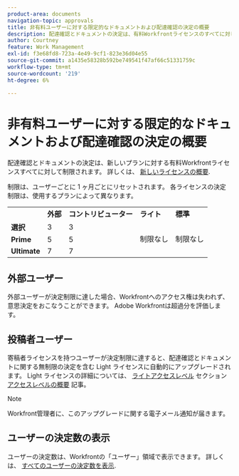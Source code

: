```yaml
---
product-area: documents
navigation-topic: approvals
title: 非有料ユーザーに対する限定的なドキュメントおよび配達確認の決定の概要 
description: 配達確認とドキュメントの決定は、有料Workfrontライセンスのすべてに対して制限されます。 制限は、ユーザーごとに 1 ヶ月ごとにリセットされます。
author: Courtney
feature: Work Management
exl-id: f3e68fd8-723a-4e49-9cf1-823e36d04e55
source-git-commit: a1435e58328b592be749541f47af66c51331759c
workflow-type: tm+mt
source-wordcount: '219'
ht-degree: 6%

---
```


# 非有料ユーザーに対する限定的なドキュメントおよび配達確認の決定の概要

配達確認とドキュメントの決定は、新しいプランに対する有料Workfrontライセンスすべてに対して制限されます。 詳しくは、 [新しいライセンスの概要](/help/quicksilver/administration-and-setup/add-users/how-access-levels-work/licenses-overview.md).

制限は、ユーザーごとに 1 ヶ月ごとにリセットされます。 各ライセンスの決定制限は、使用するプランによって異なります。

<table>
  <tr>
   <td> 
   </td>
   <td><strong>外部</strong> 
   </td>
   <td><strong>コントリビューター</strong> 
   </td>
   <td><strong>ライト</strong> 
   </td>
   <td><strong>標準</strong> 
   </td>
  </tr>
  <tr>
   <td><strong>選択</strong> 
   </td>
   <td>3 
   </td>
   <td>3 
   </td>
   <td rowspan="3" >制限なし 
   </td>
   <td rowspan="3" >制限なし 
   </td>
  </tr>
  <tr>
   <td><strong>Prime</strong> 
   </td>
   <td>5 
   </td>
   <td>5 
   </td>
  </tr>
  <tr>
   <td><strong>Ultimate</strong> 
   </td>
   <td>7 
   </td>
   <td>7 
   </td>
  </tr>
</table>

## 外部ユーザー

外部ユーザーが決定制限に達した場合、Workfrontへのアクセス権は失われず、意思決定をおこなうことができます。 Adobe Workfrontは超過分を評価します。

## 投稿者ユーザー

寄稿者ライセンスを持つユーザーが決定制限に達すると、配達確認とドキュメントに関する無制限の決定を含む Light ライセンスに自動的にアップグレードされます。 Light ライセンスの詳細については、 [ライトアクセスレベル](/help/quicksilver/administration-and-setup/add-users/how-access-levels-work/access-level-overview.md) セクション [アクセスレベルの概要](/help/quicksilver/administration-and-setup/add-users/how-access-levels-work/access-level-overview.md) 記事。

>[!NOTE]
>
>Workfront管理者に、このアップグレードに関する電子メール通知が届きます。


## ユーザーの決定数の表示

ユーザーの決定数は、Workfrontの「ユーザー」領域で表示できます。 詳しくは、 [すべてのユーザーの決定数を表示](/help/quicksilver/review-and-approve-work/tips-tricks-troubleshooting-approvals/view-number-of-decisions-for-users.md).
